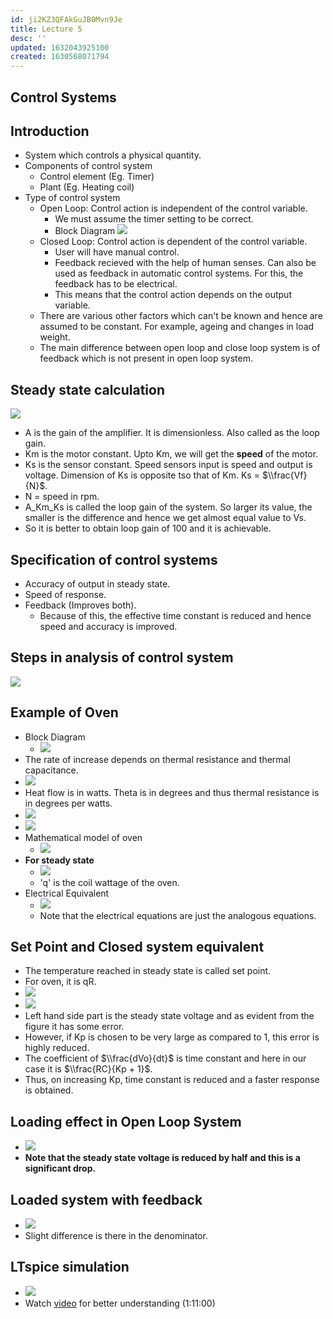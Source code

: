 ```yaml
---
id: ji2KZ3QFAkGuJB0Mvn9Je
title: Lecture 5
desc: ''
updated: 1632043925100
created: 1630568071794
---
```



## Control Systems

## Introduction

- System which controls a physical quantity.
- Components of control system
  - Control element (Eg. Timer)
  - Plant (Eg. Heating coil)
- Type of control system
  - Open Loop: Control action is independent of the control variable.
    - We must assume the timer setting to be correct.
    - Block Diagram
      ![](/assets/images/2021-09-02-13-09-13.png)
  - Closed Loop: Control action is dependent of the control variable.
    - User will have manual control.
    - Feedback recieved with the help of human senses. Can also be used as feedback in automatic control systems. For this, the feedback has to be electrical.
    - This means that the control action depends on the output variable.
  - There are various other factors which can't be known and hence are assumed to be constant. For example, ageing and changes in load weight. 
  - The main difference between open loop and close loop system is of feedback which is not present in open loop system.

## Steady state calculation

![](/assets/images/2021-09-02-13-20-17.png)

- A is the gain of the amplifier. It is dimensionless. Also called as the loop gain.
- Km is the motor constant. Upto Km, we will get the **speed** of the motor.
- Ks is the sensor constant. Speed sensors input is speed and output is voltage. Dimension of Ks is opposite tso that of Km. Ks = $\\frac{Vf}{N}$.
- N = speed in rpm.
- A_Km_Ks is called the loop gain of the system. So larger its value, the smaller is the difference and hence we get almost equal value to Vs.
- So it is better to obtain loop gain of 100 and it is achievable.

## Specification of control systems

- Accuracy of output in steady state.
- Speed of response.
- Feedback (Improves both).
  - Because of this, the effective time constant is reduced and hence speed and accuracy is improved.

## Steps in analysis of control system

![](/assets/images/2021-09-02-13-49-06.png)

## Example of Oven

- Block Diagram
  - ![](/assets/images/2021-09-19-14-39-38.png)
- The rate of increase depends on thermal resistance and thermal capacitance.
- ![](/assets/images/2021-09-19-14-42-28.png)
- Heat flow is in watts. Theta is in degrees and thus thermal resistance is in degrees per watts.
- ![](/assets/images/2021-09-19-14-45-07.png)
- ![](/assets/images/2021-09-19-14-45-30.png)
- Mathematical model of oven
  - ![](/assets/images/2021-09-19-14-46-21.png)
- **For steady state**
  - ![](/assets/images/2021-09-19-14-47-40.png)
  - 'q' is the coil wattage of the oven.
- Electrical Equivalent
  - ![](/assets/images/2021-09-19-14-50-15.png)
  - Note that the electrical equations are just the analogous equations.

## Set Point and Closed system equivalent

- The temperature reached in steady state is called set point.
- For oven, it is qR.
- ![](/assets/images/2021-09-19-14-53-10.png)
- ![](/assets/images/2021-09-19-14-53-30.png)
- Left hand side part is the steady state voltage and as evident from the figure it has some error.
- However, if Kp is chosen to be very large as compared to 1, this error is highly reduced.
- The coefficient of $\\frac{dVo}{dt}$ is time constant and here in our case it is $\\frac{RC}{Kp + 1}$.
- Thus, on increasing Kp, time constant is reduced and a faster response is obtained.

## Loading effect in Open Loop System

- ![](/assets/images/2021-09-19-14-57-54.png)
- **Note that the steady state voltage is reduced by half and this is a significant drop.**

## Loaded system with feedback

- ![](/assets/images/2021-09-19-14-58-56.png)
- Slight difference is there in the denominator.

## LTspice simulation

- ![](/assets/images/2021-09-19-15-01-58.png)
- Watch [video](https://drive.google.com/file/d/1-aeTFcX9shA_R6Owlvv1iaxCVnFcwAAQ/view) for better understanding (1:11:00)

